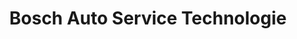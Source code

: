 ---
title: "Bosch Auto Service Technologie"
url: /conflans-sainte-honorine/bosch-auto-service-technologie/
shop: réparation de voitures
---